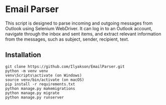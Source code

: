 # Email Parser
This script is designed to parse incoming and outgoing messages from Outlook using Selenium WebDriver. It can log in to an Outlook account, navigate through the inbox and sent items, and extract relevant information from the messages, such as subject, sender, recipient, text.
## Installation

```shell
git clone https://github.com/Ilyakson/EmailParser.git
python -m venv venv
venv\Scripts\activate (on Windows)
source venv/bin/activate (on macOS)
pip install -r requirements.txt
python manage.py makemigrations
python manage.py migrate
python manage.py runserver
```
